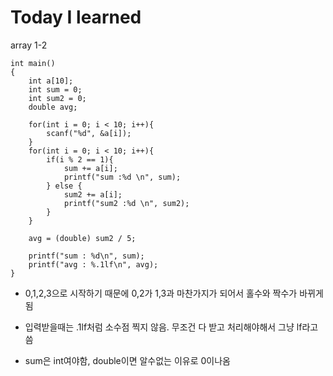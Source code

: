# Today I learned
array 1-2

```
int main()
{
    int a[10];
    int sum = 0;
    int sum2 = 0;
    double avg;

    for(int i = 0; i < 10; i++){
        scanf("%d", &a[i]);
    }
    for(int i = 0; i < 10; i++){
        if(i % 2 == 1){
            sum += a[i];
            printf("sum :%d \n", sum);
        } else {
            sum2 += a[i];
            printf("sum2 :%d \n", sum2);
        }
    }

    avg = (double) sum2 / 5;

    printf("sum : %d\n", sum);
    printf("avg : %.1lf\n", avg);
}
```

- 0,1,2,3으로 시작하기 때문에 0,2가 1,3과 마찬가지가 되어서 홀수와 짝수가 바뀌게 됨<br>

- 입력받을때는 .1lf처럼 소수점 찍지 않음. 무조건 다 받고 처리해야해서 그냥 lf라고 씀 

- sum은 int여야함, double이면 알수없는 이유로 0이나옴
